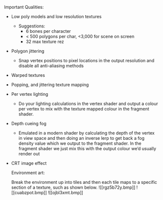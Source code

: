 Important Qualities:
-   Low poly models and low resolution textures
	- Suggestions:
		- 6 bones per character
		- < 500 polygons per char, <3,000 for scene on screen
		- 32 max texture rez
-   Polygon jittering
	- Snap vertex positions to pixel locations in the output resolution and disable all anti-aliasing methods
-   Warped textures
-   Popping, and jittering texture mapping
-   Per vertex lighting
	- Do your lighting calculations in the vertex shader and output a colour per vertex to mix with the texture mapped colour in the fragment shader.
-   Depth cueing fog
	- Emulated in a modern shader by calculating the depth of the vertex in view space and then doing an inverse lerp to get back a fog density value which we output to the fragment shader. In the fragment shader we just mix this with the output colour we’d usually render out
- CRT image effect
  
  Environment art:

  Break the environment up into tiles and then each tile maps to a specific section of a texture, such as shown below.
  ![[rgz5b72y.bmp]]
  ![[cuabzpot.bmp]]
  ![[ojbl3xmt.bmp]]